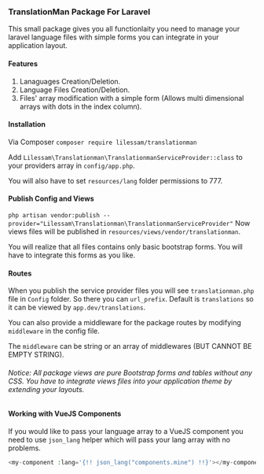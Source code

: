 ### TranslationMan Package For Laravel
This small package gives you all functionlaity you need to manage your laravel language files with simple forms you can integrate in your application layout.
#### Features
1. Lanaguages Creation/Deletion.
2. Language Files Creation/Deletion.
3. Files' array modification with a simple form (Allows multi dimensional arrays with dots in the index column).
#### Installation
Via Composer `composer require lilessam/translationman`

Add `Lilessam\Translationman\TranslationmanServiceProvider::class` to your providers array in `config/app.php`. 

You will also have to set `resources/lang` folder permissions to 777.
#### Publish Config and Views
`php artisan vendor:publish --provider="Lilessam\Translationman\TranslationmanServiceProvider"`
Now views files will be published in `resources/views/vendor/translationman`.

You will realize that all files contains only basic bootstrap forms. You will have to integrate this forms as you like.
#### Routes
When you publish the service provider files you will see `translationman.php` file in `Config` folder. So there you can `url_prefix`. Default is `translations` so it can be viewed by `app.dev/translations`.

You can also provide a middleware for the package routes by modifying `middleware` in the config file.

The `middleware` can be string or an array of middlewares (BUT CANNOT BE EMPTY STRING).

###### Notice: All package views are pure Bootstrap forms and tables without any CSS. You have to integrate views files into your application theme by extending your layouts.

#### Working with VueJS Components
If you would like to pass your language array to a VueJS component you need to use `json_lang` helper which will pass your lang array with no problems.
```PHP
<my-component :lang='{!! json_lang("components.mine") !!}'></my-component>
```